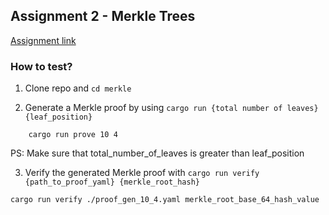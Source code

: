 ## Assignment 2 - Merkle Trees

[Assignment link](https://docs.google.com/document/d/1bBwXFBkseueWsjyz_r_XG3Tv2efEPZ-n_91VOLs3X-M/edit#heading=h.gjdgxs)

### How to test?

1. Clone repo and `cd merkle`

2. Generate a Merkle proof by using `cargo run {total number of leaves} {leaf_position}`

```
    cargo run prove 10 4
```

PS: Make sure that total_number_of_leaves is greater than leaf_position

3.  Verify the generated Merkle proof with `cargo run verify {path_to_proof_yaml} {merkle_root_hash}`

```
cargo run verify ./proof_gen_10_4.yaml merkle_root_base_64_hash_value
```
